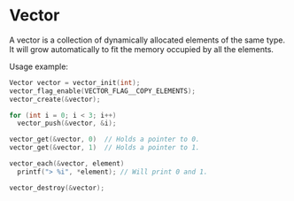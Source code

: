 # Vector

A vector is a collection of dynamically allocated elements of the same type.
It will grow automatically to fit the memory occupied by all the elements.

Usage example:

```c
Vector vector = vector_init(int);
vector_flag_enable(VECTOR_FLAG__COPY_ELEMENTS);
vector_create(&vector);

for (int i = 0; i < 3; i++)
  vector_push(&vector, &i);

vector_get(&vector, 0)  // Holds a pointer to 0.
vector_get(&vector, 1)  // Holds a pointer to 1.

vector_each(&vector, element)
  printf("> %i", *element); // Will print 0 and 1.

vector_destroy(&vector);
```
